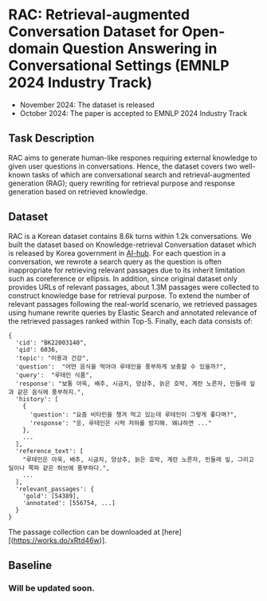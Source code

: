 # RAC: Retrieval-augmented Conversation Dataset for Open-domain Question Answering in Conversational Settings (EMNLP 2024 Industry Track)

* November 2024: The dataset is released
* October 2024: The paper is accepted to EMNLP 2024 Industry Track

## Task Description
RAC aims to generate human-like respones requiring external knowledge to given user questions in conversations. Hence, the dataset covers two well-known tasks of which are conversational search and retrieval-augmented generation (RAG); query rewriting for retrieval purpose and response generation based on retrieved knowledge.

## Dataset
RAC is a Korean dataset contains 8.6k turns within 1.2k conversations. We built the dataset based on Knowledge-retrieval Conversation dataset which is released by Korea government in [AI-hub](https://www.aihub.or.kr/aihubdata/data/view.do?currMenu=&topMenu=&aihubDataSe=data&dataSetSn=71304). For each question in a conversation, we rewrote a search query as the question is often inappropriate for retrieving relevant passages due to its inherit limitation such as coreference or ellipsis. In addition, since original dataset only provides URLs of relevant passages, about 1.3M passages were collected to construct knowledge base for retrieval purpose. To extend the number of relevant passages following the real-world scenario, we retrieved passages using humane rewrite queries by Elastic Search and annotated relevance of the retrieved passages ranked within Top-5. Finally, each data consists of:

```
{
  'cid': "BK22003140",
  'qid': 6036,
  'topic': "미용과 건강",
  'question':  "어떤 음식을 먹어야 루테인을 풍부하게 보충할 수 있을까?",
  'query':  "루테인 식품",
  'response': "보통 아욱, 배추, 시금치, 양상추, 늙은 호박, 계란 노른자, 민들레 잎과 같은 음식에 풍부하지.",
  'history': [
    {
      'question': "요즘 비타민을 챙겨 먹고 있는데 루테인이 그렇게 좋다며?",
      'response': "응, 루테인은 시력 저하를 방지해. 왜냐하면 ..."
    },
    ...
  ],
  'reference_text': [
    "루테인은 아욱, 배추, 시금치, 양상추, 늙은 호박, 계란 노른자, 민들레 잎, 그리고 딜이나 쪽파 같은 허브에 풍부하다.",
    ...
  ],
  'relevant_passages': {
    'gold': [54389],
    'annotated': [556754, ...]
  }
}
```

The passage collection can be downloaded at [here][(https://works.do/xRtd46w)].


## Baseline

### Will be updated soon.
